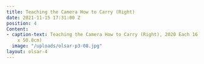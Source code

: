 ```yaml
---
title: Teaching the Camera How to Carry (Right)
date: 2021-11-15 17:31:00 Z
position: 4
Content:
- caption-text: Teaching the Camera How to Carry (Right), 2020 Each 16 x 20 in. (40.64cm
    x 50.8cm)
  image: "/uploads/olsar-p3-08.jpg"
layout: olsar-4
---
```


